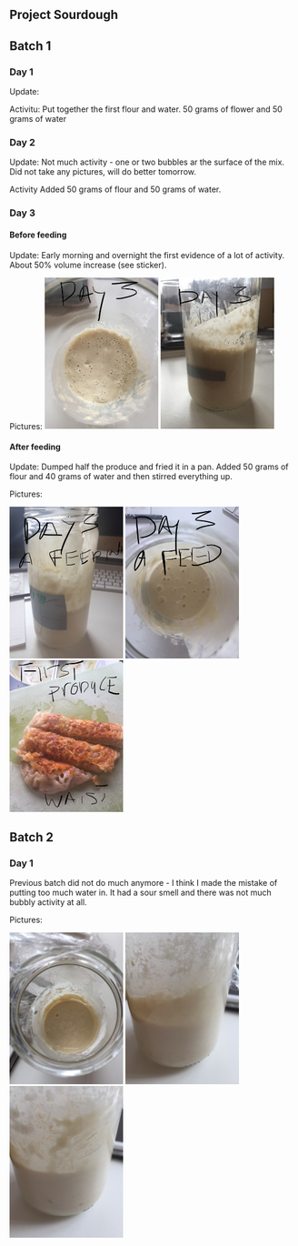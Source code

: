 ## Project Sourdough

## Batch 1

### Day 1
Update:

Activitu:  Put together the first flour and water.  50 grams of flower and 50 grams of water
### Day 2
Update: Not much activity - one or two bubbles ar the surface of the mix.  Did not take any pictures, will do better tomorrow.

Activity Added 50 grams of flour and 50 grams of water.

### Day 3

#### Before feeding
Update: Early morning and overnight the first evidence of a lot of activity.  About 50% volume increase (see sticker).

Pictures:
<img src="images/day3_1.jpg" width="200" alt="Homemade">
<img src="images/day3_2.jpg" width="200" alt="Homemade">

#### After feeding

Update: Dumped half the produce and fried it in a pan.  Added 50 grams of flour and 40 grams of water and then stirred everything up.

Pictures:

<img src="images/day3_after_feed_1.jpg" width="200" alt="Homemade">
<img src="images/day3_after_feed_2.jpg" width="200" alt="Homemade">
<img src="images/day3_fried_waste.jpg" width="200" alt="Homemade">

## Batch 2

### Day 1
Previous batch did not do much anymore - I think I made the mistake of putting too much water in.  It had a sour smell and there was not much bubbly activity at all.

Pictures:

<img src="images/new_day_1.1.jpg" width="200" alt="Homemade">
<img src="images/new_day_1.2.jpg" width="200" alt="Homemade">
<img src="images/new_day_1.3.jpg" width="200" alt="Homemade">
